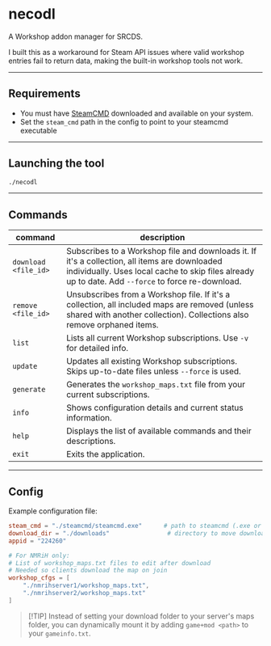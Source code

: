 # necodl

A Workshop addon manager for SRCDS.

I built this as a workaround for Steam API issues where valid workshop entries fail to return data, making the built-in workshop tools not work.

---

## Requirements

* You must have [SteamCMD](https://developer.valvesoftware.com/wiki/SteamCMD#Downloading_SteamCMD) downloaded and available on your system.
* Set the `steam_cmd` path in the config to point to your steamcmd executable

---

## Launching the tool

```sh
./necodl
```

---

## Commands

| command              | description                                                                                                                                                                                         |
| -------------------- | --------------------------------------------------------------------------------------------------------------------------------------------------------------------------------------------------- |
| `download <file_id>` | Subscribes to a Workshop file and downloads it. If it's a collection, all items are downloaded individually. Uses local cache to skip files already up to date. Add `--force` to force re-download. |
| `remove <file_id>`   | Unsubscribes from a Workshop file. If it's a collection, all included maps are removed (unless shared with another collection). Collections also remove orphaned items.                             |
| `list`               | Lists all current Workshop subscriptions. Use `-v` for detailed info.                                                                                                                               |
| `update`             | Updates all existing Workshop subscriptions. Skips up-to-date files unless `--force` is used.                                                                                                       |
| `generate`           | Generates the `workshop_maps.txt` file from your current subscriptions.                                                                                                                             |
| `info`               | Shows configuration details and current status information.                                                                                                                                         |
| `help`               | Displays the list of available commands and their descriptions.                                                                                                                                     |
| `exit`               | Exits the application.                                                                                                                                                                              |

---

## Config

Example configuration file:

```toml
steam_cmd = "./steamcmd/steamcmd.exe"      # path to steamcmd (.exe or .sh)
download_dir = "./downloads"                # directory to move downloaded files
appid = "224260"

# For NMRiH only:
# List of workshop_maps.txt files to edit after download
# Needed so clients download the map on join
workshop_cfgs = [
    "./nmrihserver1/workshop_maps.txt",
    "./nmrihserver2/workshop_maps.txt"
]
```

> \[!TIP]
> Instead of setting your download folder to your server's maps folder, you can dynamically mount it by adding `game+mod <path>` to your `gameinfo.txt`.

